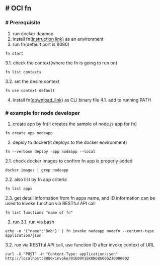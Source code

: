 ## # OCI fn

### # Prerequisite
1. run docker deamon
2. install fn([instruction link](https://fnproject.io/tutorials/node/intro/)) as an environment
3. run fn(default port is 8080)
```
fn start
```
3.1. check the context(where the fn is going to run on)
```
fn list contexts
```
3.2. set the desire context
```
fn use context default
```
4. install fn([download_link](https://github.com/fnproject/cli/releases/)) as CLI binary file 
4.1. add to running PATH

### # example for node developer
1. create app by fn(it creates the sample of node.js app for fn)
```
fn create app nodeapp
```
2. deploy to docker(it deploys to the docker environment)
```
fn --verbose deploy -app nodeapp --local
```
2.1. check docker images to confirm fn app is properly added
```
docker images | grep nodeapp
```
2.2. also list by fn app criteria
```
fn list apps
```
2.3. get detail information from fn apps name, and ID information can be used to invoke function via RESTful API call
```
fn list functions "name of fn"
```
3. run
3.1. run via bash
```
echo -n '{"name":"Bob"}' | fn invoke nodeapp nodefn --content-type application/json
```
3.2. run via RESTful API call, use function ID after invoke context of URL 
```
curl -X "POST" -H "Content-Type: application/json" http://localhost:8080/invoke/01E09V1EK0NG8G00GZJ0000002
```
